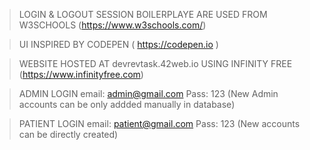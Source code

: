 > LOGIN & LOGOUT SESSION BOILERPLAYE ARE USED FROM W3SCHOOLS (https://www.w3schools.com/)

> UI INSPIRED BY CODEPEN ( https://codepen.io )

> WEBSITE HOSTED AT devrevtask.42web.io USING INFINITY FREE (https://www.infinityfree.com)

> ADMIN LOGIN email: admin@gmail.com Pass: 123 (New Admin accounts can be only addded manually in database)

> PATIENT LOGIN email: patient@gmail.com Pass: 123 (New accounts can be directly created)

